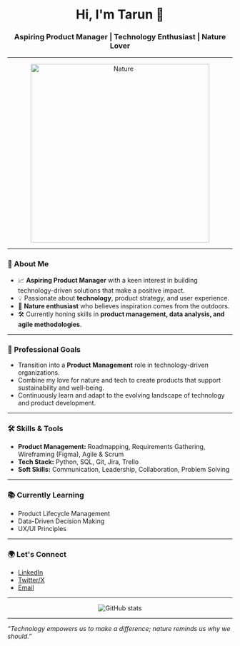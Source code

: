 <!-- Profile README for Tarund007 -->

<h1 align="center">Hi, I'm Tarun 👋</h1>
<h3 align="center">Aspiring Product Manager | Technology Enthusiast | Nature Lover</h3>

---

<p align="center">
  <img src="https://user-images.githubusercontent.com/your-upload-path.jpg" alt="Nature" width="400"/>
</p>

---

### 🌱 About Me

- 📈 **Aspiring Product Manager** with a keen interest in building technology-driven solutions that make a positive impact.
- 💡 Passionate about **technology**, product strategy, and user experience.
- 🌳 **Nature enthusiast** who believes inspiration comes from the outdoors.
- 🛠️ Currently honing skills in **product management, data analysis, and agile methodologies**.

---

### 💼 Professional Goals

- Transition into a **Product Management** role in technology-driven organizations.
- Combine my love for nature and tech to create products that support sustainability and well-being.
- Continuously learn and adapt to the evolving landscape of technology and product development.

---

### 🛠️ Skills & Tools

- **Product Management:** Roadmapping, Requirements Gathering, Wireframing (Figma), Agile & Scrum
- **Tech Stack:** Python, SQL, Git, Jira, Trello
- **Soft Skills:** Communication, Leadership, Collaboration, Problem Solving

---

### 📚 Currently Learning

- Product Lifecycle Management
- Data-Driven Decision Making
- UX/UI Principles

---

### 🌍 Let's Connect

- [LinkedIn](https://www.linkedin.com/in/tarun-dinkar-14a5ba252/)
- [Twitter/X](https://x.com/TarunD15414565)
- [Email](mailto:dinkartarun00@gmail.com)

---

<p align="center">
  <img src="https://github-readme-stats.vercel.app/api?username=Tarund007&show_icons=true&theme=tokyonight" alt="GitHub stats" />
</p>

---

*“Technology empowers us to make a difference; nature reminds us why we should.”*
